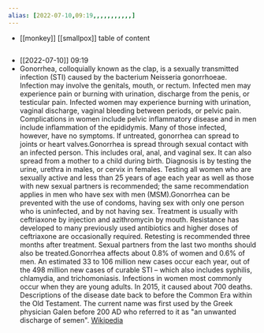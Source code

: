```yaml
---
alias: [2022-07-10,09:19,,,,,,,,,,,]
---
```

- [[monkey]] [[smallpox]]
table of content
```toc
```

- [[2022-07-10]] 09:19
- Gonorrhea, colloquially known as the clap, is a sexually transmitted infection (STI) caused by the bacterium Neisseria gonorrhoeae. Infection may involve the genitals, mouth, or rectum. Infected men may experience pain or burning with urination, discharge from the penis, or testicular pain. Infected women may experience burning with urination, vaginal discharge, vaginal bleeding between periods, or pelvic pain. Complications in women include pelvic inflammatory disease and in men include inflammation of the epididymis. Many of those infected, however, have no symptoms. If untreated, gonorrhea can spread to joints or heart valves.Gonorrhea is spread through sexual contact with an infected person. This includes oral, anal, and vaginal sex. It can also spread from a mother to a child during birth. Diagnosis is by testing the urine, urethra in males, or cervix in females. Testing all women who are sexually active and less than 25 years of age each year as well as those with new sexual partners is recommended; the same recommendation applies in men who have sex with men (MSM).Gonorrhea can be prevented with the use of condoms, having sex with only one person who is uninfected, and by not having sex. Treatment is usually with ceftriaxone by injection and azithromycin by mouth. Resistance has developed to many previously used antibiotics and higher doses of ceftriaxone are occasionally required. Retesting is recommended three months after treatment. Sexual partners from the last two months should also be treated.Gonorrhea affects about 0.8% of women and 0.6% of men. An estimated 33 to 106 million new cases occur each year, out of the 498 million new cases of curable STI – which also includes syphilis, chlamydia, and trichomoniasis. Infections in women most commonly occur when they are young adults. In 2015, it caused about 700 deaths. Descriptions of the disease date back to before the Common Era within the Old Testament. The current name was first used by the Greek physician Galen before 200 AD who referred to it as "an unwanted discharge of semen".
[Wikipedia](https://en.wikipedia.org/wiki/Gonorrhea)